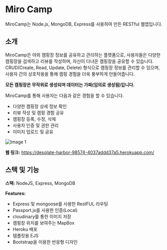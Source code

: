 # Miro Camp

MiroCamp는 Node.js, MongoDB, Express를 사용하여 만든 RESTful 웹앱입니다.

## 소개

MiroCamp은 야외 캠핑장 정보를 공유하고 관리하는 플랫폼으로, 사용자들은 다양한 캠핑장을 검색하고 리뷰를 작성하며, 자신이 다녀온 캠핑장을 공유할 수 있습니다. CRUD(Create, Read, Update, Delete) 형식으로 캠핑장 정보를 관리할 수 있으며, 사용자 간의 상호작용을 통해 캠핑 경험을 더욱 풍부하게 만들어줍니다.

**모든 캠핑장은 무작위로 생성되며 데이터는 가짜(임의로 생성됨)입니다.**

MiroCamp를 통해 사용자는 다음과 같은 경험을 할 수 있습니다.

- 다양한 캠핑장 상세 정보 확인
- 리뷰 작성 및 캠핑 경험 공유
- 캠핑장 등록, 수정, 삭제
- 사용자 인증 및 권한 관리
- 이미지 업로드 및 공유

![Image 1](https://res.cloudinary.com/dxk1akbrt/image/upload/v1692643596/Miro/k67y8cbr3zxmd3jadvjf.png)

**웹 링크:** https://desolate-harbor-98574-4037addd37a5.herokuapp.com/

## 스택 및 기능

**스택:** NodeJS, Express, MongoDB

**Features:**

- Express 및 mongoose를 사용한 RestFUL 라우팅
- Passport.js를 사용한 인증(Local)
- cloudinary를 통한 이미지 저장
- 캠핑장 위치를 보여주는 MapBox
- Heroku 배포
- 템플릿용 EJS
- Bootstrap을 이용한 반응형 디자인

<!-- bcrypt와 bcryptjs 패키지 설치 시 주의할점.

- bcrypt는

  - 브라우저에서는 실행되지 않음.
  - Node를 대상으로 서버에서 사용.
  - C++구현되었으며 속도가 더 빠름

- bcryptjs
- 자바스트립트로 제작됨.
- 클라이언트에서도 사용가능 (서버도 가능)

현재 프로젝트에서는 bcryptjs를 사용~! -->
